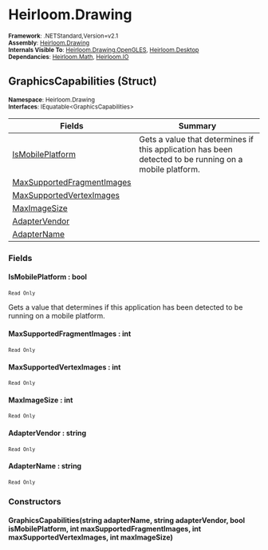 # Heirloom.Drawing

<small>**Framework**: .NETStandard,Version=v2.1</small>  
<small>**Assembly**: [Heirloom.Drawing](../Heirloom.Drawing/Heirloom.Drawing.md)</small>  
<small>**Internals Visible To**: [Heirloom.Drawing.OpenGLES](../Heirloom.Drawing.OpenGLES/Heirloom.Drawing.OpenGLES.md), [Heirloom.Desktop](../Heirloom.Desktop/Heirloom.Desktop.md)</small>  
<small>**Dependancies**: [Heirloom.Math](../Heirloom.Math/Heirloom.Math.md), [Heirloom.IO](../Heirloom.IO/Heirloom.IO.md)</small>  

## GraphicsCapabilities (Struct)
<small>**Namespace**: Heirloom.Drawing</sub></small>  
<small>**Interfaces**: IEquatable\<GraphicsCapabilities></small>  

| Fields | Summary |
|-------|---------|
| [IsMobilePlatform](#ISM8E791415) | Gets a value that determines if this application has been detected to be running on a mobile platform. |
| [MaxSupportedFragmentImages](#MAXA0D55BE4) |  |
| [MaxSupportedVertexImages](#MAXB719BE96) |  |
| [MaxImageSize](#MAXF2A23E2C) |  |
| [AdapterVendor](#ADA6819B9FF) |  |
| [AdapterName](#ADAAF80D05A) |  |

### Fields

#### IsMobilePlatform : bool
<small>`Read Only`</small>

Gets a value that determines if this application has been detected to be running on a mobile platform.

#### MaxSupportedFragmentImages : int
<small>`Read Only`</small>

#### MaxSupportedVertexImages : int
<small>`Read Only`</small>

#### MaxImageSize : int
<small>`Read Only`</small>

#### AdapterVendor : string
<small>`Read Only`</small>

#### AdapterName : string
<small>`Read Only`</small>

### Constructors

#### GraphicsCapabilities(string adapterName, string adapterVendor, bool isMobilePlatform, int maxSupportedFragmentImages, int maxSupportedVertexImages, int maxImageSize)

